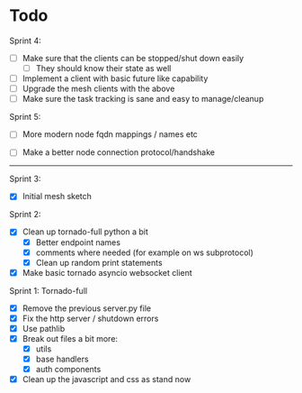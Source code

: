 # Todo

Sprint 4:

* [ ] Make sure that the clients can be stopped/shut down easily
    * [ ] They should know their state as well
* [ ] Implement a client with basic future like capability
* [ ] Upgrade the mesh clients with the above
* [ ] Make sure the task tracking is sane and easy to manage/cleanup

Sprint 5:

* [ ] More modern node fqdn mappings / names etc
* [ ] Make a better node connection protocol/handshake


---

Sprint 3:

* [x] Initial mesh sketch

Sprint 2:

* [x] Clean up tornado-full python a bit
    * [x] Better endpoint names
    * [x] comments where needed (for example on ws subprotocol)
    * [x] Clean up random print statements
* [x] Make basic tornado asyncio websocket client

Sprint 1: Tornado-full

* [x] Remove the previous server.py file
* [x] Fix the http server / shutdown errors
* [x] Use pathlib
* [x] Break out files a bit more:
    * [x] utils
    * [x] base handlers
    * [x] auth components
* [x] Clean up the javascript and css as stand now

